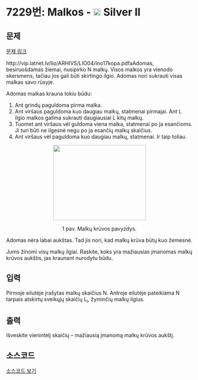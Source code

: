 # 7229번: Malkos - <img src="https://static.solved.ac/tier_small/9.svg" style="height:20px" /> Silver II

<!-- performance -->

<!-- 문제 제출 후 깃허브에 푸시를 했을 때 제출한 코드의 성능이 입력될 공간입니다.-->

<!-- end -->

## 문제

[문제 링크](https://boj.kr/7229)


<p>http://vip.latnet.lv/lio/ARHIVS/LIO04/ino17kopa.pdfaAdomas, besiruošdamas žiemai, nusipirko N malkų. Visos malkos yra vienodo skersmens, tačiau jos gali būti skirtingo ilgio. Adomas nori sukrauti visas malkas savo rūsyje.</p>

<p>Adomas malkas krauna tokiu būdu:</p>

<ol>
<li>Ant grindų paguldoma pirma malka.</li>
<li>Ant viršaus paguldoma kuo daugiau malkų, statmenai pirmajai. Ant L ilgio malkos galima sukrauti daugiausiai L kitų malkų.</li>
<li>Tuomet ant viršaus vėl guldoma viena malka, statmenai po ja esančioms. Ji turi būti ne ilgesnė negu po ja esančių malkų skaičius.</li>
<li>Ant viršaus vėl paguldoma kuo daugiau malkų, statmenai. Ir taip toliau.</li>
</ol>

<p style="text-align: center;"><img alt="" src="https://upload.acmicpc.net/cb50894b-26ba-4f6b-bc20-b4f1b6594e6c/-/preview/" style="width: 251px; height: 203px;"></p>

<p style="text-align: center;">1 pav. Malkų krūvos pavyzdys.</p>

<p>Adomas nėra labai aukštas. Tad jis nori, kad malkų krūva būtų kuo žemesnė.</p>

<p>Jums žinomi visų malkų ilgiai. Raskite, koks yra mažiausias įmanomas malkų krūvos aukštis, jas kraunant nurodytu būdu.</p>



## 입력


<p>Pirmoje eilutėje įrašytas malkų skaičius N. Antroje eilutėje pateikiama N tarpais atskirtų sveikųjų skaičių L<sub>i</sub>, žyminčių malkų ilgius.</p>



## 출력


<p>Išveskite vienintelį skaičių – mažiausią įmanomą malkų krūvos aukštį.</p>



## 소스코드

[소스코드 보기](Malkos.cpp)